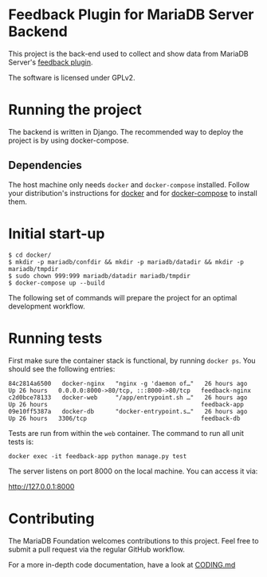 # Feedback Plugin for MariaDB Server Backend

This project is the back-end used to collect and show data from MariaDB Server's
[feedback plugin](https://mariadb.com/kb/en/feedback-plugin/).

The software is licensed under GPLv2.

# Running the project
The backend is written in Django. The recommended way to deploy the project
is by using docker-compose.

## Dependencies
The host machine only needs `docker` and `docker-compose` installed. Follow your
distribution's instructions for [docker](https://docs.docker.com/desktop/linux/install/)
and for [docker-compose](https://docs.docker.com/compose/install/) to install them.

# Initial start-up
```
$ cd docker/
$ mkdir -p mariadb/confdir && mkdir -p mariadb/datadir && mkdir -p mariadb/tmpdir
$ sudo chown 999:999 mariadb/datadir mariadb/tmpdir
$ docker-compose up --build
```

The following set of commands will prepare the project for an optimal
development workflow.

# Running tests
First make sure the container stack is functional, by running `docker ps`. You
should see the following entries:

```
84c2814a6500   docker-nginx   "nginx -g 'daemon of…"   26 hours ago   Up 26 hours   0.0.0.0:8000->80/tcp, :::8000->80/tcp   feedback-nginx
c2d0bce78133   docker-web     "/app/entrypoint.sh …"   26 hours ago   Up 26 hours                                           feedback-app
09e10ff5387a   docker-db      "docker-entrypoint.s…"   26 hours ago   Up 26 hours   3306/tcp                                feedback-db
```

Tests are run from within the `web` container. The command to run all unit tests
is:

```
docker exec -it feedback-app python manage.py test
```

The server listens on port 8000 on the local machine. You can access it via:

http://127.0.0.1:8000

# Contributing
The MariaDB Foundation welcomes contributions to this project. Feel free to
submit a pull request via the regular GitHub workflow.

For a more in-depth code documentation, have a look at [CODING.md](CODING.md)

